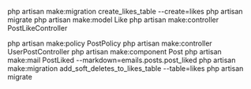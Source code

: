 
php artisan make:migration create_likes_table --create=likes
php artisan migrate
php artisan make:model Like
php artisan make:controller PostLikeController

php artisan make:policy PostPolicy
php artisan make:controller UserPostController
php artisan make:component Post
php artisan make:mail PostLiked --markdown=emails.posts.post_liked
php artisan make:migration add_soft_deletes_to_likes_table --table=likes
php artisan migrate